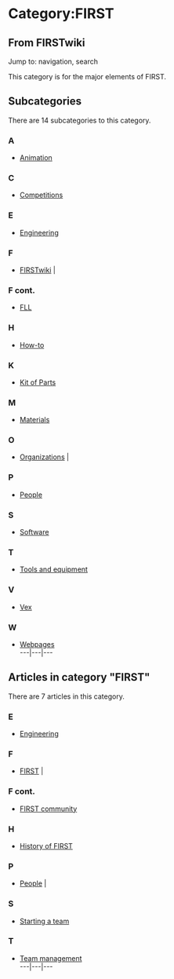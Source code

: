 # Category:FIRST

## From FIRSTwiki

Jump to: navigation, search

This category is for the major elements of FIRST.

## Subcategories

There are 14 subcategories to this category.

### A

- [Animation](Category:Animation "Category:Animation")

### C

- [Competitions](Category:Competitions "Category:Competitions")

### E

- [Engineering](Category:Engineering "Category:Engineering")

### F

- [FIRSTwiki](Category:FIRSTwiki "Category:FIRSTwiki") |

### F cont.

- [FLL](Category:FLL "Category:FLL")

### H

- [How-to](Category:How-to "Category:How-to")

### K

- [Kit of Parts](Category:Kit_of_Parts "Category:Kit of Parts")

### M

- [Materials](Category:Materials "Category:Materials")

### O

- [Organizations](Category:Organizations "Category:Organizations") |

### P

- [People](Category:People "Category:People")

### S

- [Software](Category:Software "Category:Software")

### T

- [Tools and equipment](Category:Tools_and_equipment "Category:Tools and equipment")

### V

- [Vex](Category:Vex "Category:Vex")

### W

- [Webpages](Category:Webpages "Category:Webpages")<br>
  ---|---|---

## Articles in category "FIRST"

There are 7 articles in this category.

### E

- [Engineering](Engineering "Engineering")

### F

- [FIRST](first) |

### F cont.

- [FIRST community](FIRST_community "FIRST community")

### H

- [History of FIRST](History_of_FIRST "History of FIRST")

### P

- [People](People "People") |

### S

- [Starting a team](Starting_a_team "Starting a team")

### T

- [Team management](Team_management "Team management")<br>
  ---|---|---
